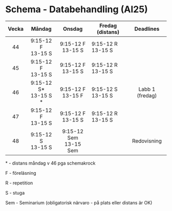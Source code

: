# Schema - Databehandling (AI25)


| Vecka |     Måndag      |                       Onsdag             | Fredag (distans)                    |          Deadlines          |
| :---: | :-----------------------: |  :----------------------------: | ------------------------- | :-------------------------: |
|  44   | 9:15-12 F <br> 13-15 S |    9:15-12 F <br> 13-15 S    | 9:15-12 R <br> 13-15 S                          |                             |
|  45   | 9:15-12 F <br> 13-15 S |    9:15-12 F <br> 13-15 S    | 9:15-12 R <br> 13-15 S         |                             |
|  46   | 9:15-12 S* <br> 13-15 S *|     9:15-12 F <br> 13-15 F    | 9:15-12 S <br> 13-15 S                          |       Labb 1 (fredag)       |
|  47   | 9:15-12 F <br> 13-15 S |  9:15-12 F <br> 13-15 S | 9:15-12 R <br> 13-15 S |                             |
|  48   | 9:15-12 S <br> 13-15 S |   9:15-12 Sem <br> 13-15 Sem  |                           | Redovisning |

\* - distans måndag v 46 pga schemakrock

F - föreläsning

R - repetition

S - stuga

Sem - Seminarium (obligatorisk närvaro - på plats eller distans är OK)

